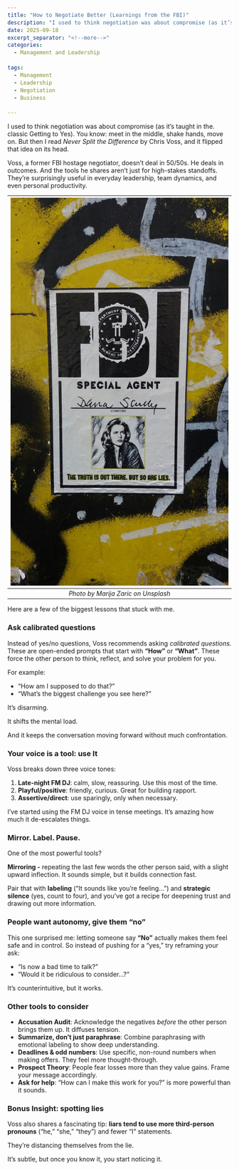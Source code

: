 ```yaml
---
title: "How to Negotiate Better (Learnings from the FBI)"
description: "I used to think negotiation was about compromise (as it’s taught in the. classic Getting to Yes). You know: meet in the middle, shake hands, move on. But then I read Never Split the Difference by Chris Voss, and it flipped that idea on its head. Voss, a former FBI hostage negotiator, doesn’t deal in 50/50s. He deals in outcomes. And the tools he shares aren’t just for high-stakes standoffs. They’re surprisingly useful in everyday leadership, team dynamics, and even personal productivity."
date: 2025-09-18
excerpt_separator: "<!--more-->"
categories:
  - Management and Leadership

tags:
  - Management
  - Leadership
  - Negotiation
  - Business

---
```


I used to think negotiation was about compromise (as it’s taught in the. classic Getting to Yes). You know: meet in the middle, shake hands, move on. But then I read *Never Split the Difference* by Chris Voss, and it flipped that idea on its head.

Voss, a former FBI hostage negotiator, doesn’t deal in 50/50s. He deals in outcomes. And the tools he shares aren’t just for high-stakes standoffs. They’re surprisingly useful in everyday leadership, team dynamics, and even personal productivity.

| ![image](/assets/images/marija-zaric-FBI-unsplash.jpg) |
|:--:|
| *Photo by Marija Zaric on Unsplash* |

Here are a few of the biggest lessons that stuck with me.

### **Ask calibrated questions**

Instead of yes/no questions, Voss recommends asking *calibrated questions.* These are open-ended prompts that start with **“How”** or **“What”**. These force the other person to think, reflect, and solve your problem for you.

For example:

- “How am I supposed to do that?”
- “What’s the biggest challenge you see here?”

It’s disarming.

It shifts the mental load.

And it keeps the conversation moving forward without much confrontation.

### **Your voice is a tool: use It**

Voss breaks down three voice tones:

1. **Late-night FM DJ**: calm, slow, reassuring. Use this most of the time.
2. **Playful/positive**: friendly, curious. Great for building rapport.
3. **Assertive/direct**: use sparingly, only when necessary.

I’ve started using the FM DJ voice in tense meetings. It’s amazing how much it de-escalates things.

### **Mirror. Label. Pause.**

One of the most powerful tools?

**Mirroring -** repeating the last few words the other person said, with a slight upward inflection. It sounds simple, but it builds connection fast.

Pair that with **labeling** (“It sounds like you’re feeling...”) and **strategic silence** (yes, count to four), and you’ve got a recipe for deepening trust and drawing out more information.

### **People want autonomy, give them “no”**

This one surprised me: letting someone say **“No”** actually makes them feel safe and in control. So instead of pushing for a “yes,” try reframing your ask:

- “Is now a bad time to talk?”
- “Would it be ridiculous to consider...?”

It’s counterintuitive, but it works.

### **Other tools to consider**

- **Accusation Audit**: Acknowledge the negatives *before* the other person brings them up. It diffuses tension.
- **Summarize, don’t just paraphrase**: Combine paraphrasing with emotional labeling to show deep understanding.
- **Deadlines & odd numbers**: Use specific, non-round numbers when making offers. They feel more thought-through.
- **Prospect Theory**: People fear losses more than they value gains. Frame your message accordingly.
- **Ask for help**: “How can I make this work for you?” is more powerful than it sounds.

### **Bonus Insight: spotting lies**

Voss also shares a fascinating tip: **liars tend to use more third-person pronouns** (“he,” “she,” “they”) and fewer “I” statements.

They’re distancing themselves from the lie.

It’s subtle, but once you know it, you start noticing it.